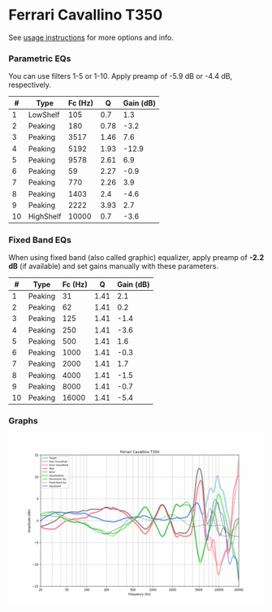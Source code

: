 # Ferrari Cavallino T350
See [usage instructions](https://github.com/jaakkopasanen/AutoEq#usage) for more options and info.

### Parametric EQs
You can use filters 1-5 or 1-10. Apply preamp of -5.9 dB or -4.4 dB, respectively.

|   # | Type      |   Fc (Hz) |    Q |   Gain (dB) |
|-----|-----------|-----------|------|-------------|
|   1 | LowShelf  |       105 | 0.7  |         1.3 |
|   2 | Peaking   |       180 | 0.78 |        -3.2 |
|   3 | Peaking   |      3517 | 1.46 |         7.6 |
|   4 | Peaking   |      5192 | 1.93 |       -12.9 |
|   5 | Peaking   |      9578 | 2.61 |         6.9 |
|   6 | Peaking   |        59 | 2.27 |        -0.9 |
|   7 | Peaking   |       770 | 2.26 |         3.9 |
|   8 | Peaking   |      1403 | 2.4  |        -4.6 |
|   9 | Peaking   |      2222 | 3.93 |         2.7 |
|  10 | HighShelf |     10000 | 0.7  |        -3.6 |

### Fixed Band EQs
When using fixed band (also called graphic) equalizer, apply preamp of **-2.2 dB** (if available) and set gains manually with these parameters.

|   # | Type    |   Fc (Hz) |    Q |   Gain (dB) |
|-----|---------|-----------|------|-------------|
|   1 | Peaking |        31 | 1.41 |         2.1 |
|   2 | Peaking |        62 | 1.41 |         0.2 |
|   3 | Peaking |       125 | 1.41 |        -1.4 |
|   4 | Peaking |       250 | 1.41 |        -3.6 |
|   5 | Peaking |       500 | 1.41 |         1.6 |
|   6 | Peaking |      1000 | 1.41 |        -0.3 |
|   7 | Peaking |      2000 | 1.41 |         1.7 |
|   8 | Peaking |      4000 | 1.41 |        -1.5 |
|   9 | Peaking |      8000 | 1.41 |        -0.7 |
|  10 | Peaking |     16000 | 1.41 |        -5.4 |

### Graphs
![](./Ferrari%20Cavallino%20T350.png)
